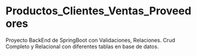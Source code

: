 # Productos_Clientes_Ventas_Proveedores
Proyecto BackEnd de SpringBoot con Validaciones, Relaciones. Crud Completo y Relacional con diferentes tablas en base de datos.
